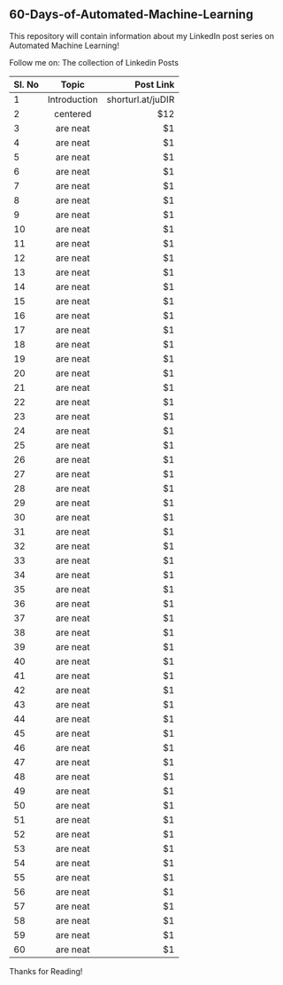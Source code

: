 ## 60-Days-of-Automated-Machine-Learning

This repository will contain information about my LinkedIn post series on Automated Machine Learning!


Follow me on: 
The collection of Linkedin Posts

| Sl. No          | Topic         | Post Link         |
| ----------------|:-------------:| -----------------:|
| 1               | Introduction  | shorturl.at/juDIR |
| 2               | centered      |    $12            |
| 3               | are neat      |    $1             |
| 4               | are neat      |    $1             |
| 5               | are neat      |    $1             |
| 6               | are neat      |    $1             |
| 7               | are neat      |    $1             |
| 8               | are neat      |    $1             |
| 9               | are neat      |    $1             |
| 10              | are neat      |    $1             |
| 11              | are neat      |    $1             |
| 12              | are neat      |    $1             |
| 13              | are neat      |    $1             |
| 14              | are neat      |    $1             |
| 15              | are neat      |    $1             |
| 16              | are neat      |    $1             |
| 17              | are neat      |    $1             |
| 18              | are neat      |    $1             |
| 19              | are neat      |    $1             |
| 20              | are neat      |    $1             |
| 21              | are neat      |    $1             |
| 22              | are neat      |    $1             |
| 23              | are neat      |    $1             |
| 24              | are neat      |    $1             |
| 25              | are neat      |    $1             |
| 26              | are neat      |    $1             |
| 27              | are neat      |    $1             |
| 28              | are neat      |    $1             |
| 29              | are neat      |    $1             |
| 30              | are neat      |    $1             |
| 31              | are neat      |    $1             |
| 32              | are neat      |    $1             |
| 33              | are neat      |    $1             |
| 34              | are neat      |    $1             |
| 35              | are neat      |    $1             |
| 36              | are neat      |    $1             |
| 37              | are neat      |    $1             |
| 38              | are neat      |    $1             |
| 39              | are neat      |    $1             |
| 40              | are neat      |    $1             |
| 41              | are neat      |    $1             |
| 42              | are neat      |    $1             |
| 43              | are neat      |    $1             |
| 44              | are neat      |    $1             |
| 45              | are neat      |    $1             |
| 46              | are neat      |    $1             |
| 47              | are neat      |    $1             |
| 48              | are neat      |    $1             |
| 49              | are neat      |    $1             |
| 50              | are neat      |    $1             |
| 51              | are neat      |    $1             |
| 52              | are neat      |    $1             |
| 53              | are neat      |    $1             |
| 54              | are neat      |    $1             |
| 55              | are neat      |    $1             |
| 56              | are neat      |    $1             |
| 57              | are neat      |    $1             |
| 58              | are neat      |    $1             |
| 59              | are neat      |    $1             |
| 60              | are neat      |    $1             |








Thanks for Reading!
